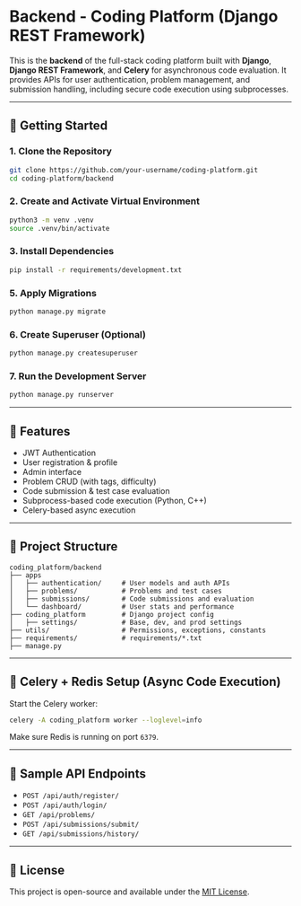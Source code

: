 # Backend - Coding Platform (Django REST Framework)

This is the **backend** of the full-stack coding platform built with **Django**, **Django REST Framework**, and **Celery** for asynchronous code evaluation. It provides APIs for user authentication, problem management, and submission handling, including secure code execution using subprocesses.

---

## 🚀 Getting Started

### 1. Clone the Repository
```bash
git clone https://github.com/your-username/coding-platform.git
cd coding-platform/backend
```

### 2. Create and Activate Virtual Environment
```bash
python3 -m venv .venv
source .venv/bin/activate
```

### 3. Install Dependencies
```bash
pip install -r requirements/development.txt
```


### 5. Apply Migrations
```bash
python manage.py migrate
```

### 6. Create Superuser (Optional)
```bash
python manage.py createsuperuser
```

### 7. Run the Development Server
```bash
python manage.py runserver
```

---

## 🧩 Features

- JWT Authentication
- User registration & profile
- Admin interface
- Problem CRUD (with tags, difficulty)
- Code submission & test case evaluation
- Subprocess-based code execution (Python, C++)
- Celery-based async execution

---

## 🧠 Project Structure

```
coding_platform/backend
├── apps
│   ├── authentication/     # User models and auth APIs
│   ├── problems/           # Problems and test cases
│   ├── submissions/        # Code submissions and evaluation
│   └── dashboard/          # User stats and performance
├── coding_platform         # Django project config
│   ├── settings/           # Base, dev, and prod settings
├── utils/                  # Permissions, exceptions, constants
├── requirements/           # requirements/*.txt
├── manage.py
```

---

## 🔄 Celery + Redis Setup (Async Code Execution)

Start the Celery worker:
```bash
celery -A coding_platform worker --loglevel=info
```

Make sure Redis is running on port `6379`.

---

## 🧪 Sample API Endpoints

- `POST /api/auth/register/`
- `POST /api/auth/login/`
- `GET /api/problems/`
- `POST /api/submissions/submit/`
- `GET /api/submissions/history/`

---

## 📜 License

This project is open-source and available under the [MIT License](../LICENSE).


